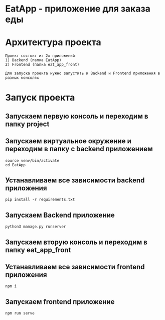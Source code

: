# EatApp - приложение для заказа еды

# Архитектура проекта
    Проект состоит из 2х приложений 
    1) Backend (папка EatApp)
    2) Frontend (папка eat_app_front)

    Для запуска проекта нужно запустить и Backend и Frontend приложения в разных консолях


# Запуск проекта


## Запускаем первую консоль и переходим в папку project 

## Запускаем виртуальное окружение и переходим в папку с backend приложением
    source venv/bin/activate
    cd EatApp

## Устанавливаем все зависимости backend приложения
    pip install -r requirements.txt

## Запускаем Backend приложение
    python3 manage.py runserver


## Запускаем вторую консоль и переходим в папку eat_app_front

## Устанавливаем все зависимости frontend приложения
    npm i

## Запускаем frontend приложение 
    npm run serve